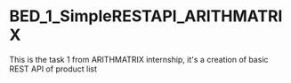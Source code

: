 # BED_1_SimpleRESTAPI_ARITHMATRIX
This is the task 1 from ARITHMATRIX internship, it's a creation of basic REST API of product list

